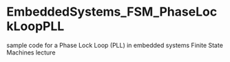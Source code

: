 EmbeddedSystems_FSM_PhaseLockLoopPLL
====================================

sample code for a Phase Lock Loop (PLL) in embedded systems Finite State Machines lecture
